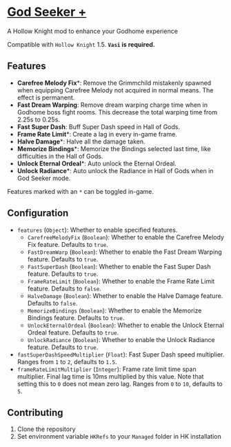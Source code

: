 # [God Seeker +](https://github.com/Clazex/HollowKnight.GodSeekerPlus)

A Hollow Knight mod to enhance your Godhome experience

Compatible with `Hollow Knight` 1.5.
**`Vasi` is required.**

## Features

- **Carefree Melody Fix**\*: Remove the Grimmchild mistakenly spawned when equipping Carefree Melody not acquired in normal means. The effect is permanent.
- **Fast Dream Warping**: Remove dream warping charge time when in Godhome boss fight rooms. This decrease the total warping time from 2.25s to 0.25s.
- **Fast Super Dash**: Buff Super Dash speed in Hall of Gods.
- **Frame Rate Limit**\*: Create a lag in every in-game frame.
- **Halve Damage**\*: Halve all the damage taken.
- **Memorize Bindings**\*: Memorize the Bindings selected last time, like difficulties in the Hall of Gods.
- **Unlock Eternal Ordeal**\*: Auto unlock the Eternal Ordeal.
- **Unlock Radiance**\*: Auto unlock the Radiance in Hall of Gods when in God Seeker mode.

Features marked with an `*` can be toggled in-game.

## Configuration

- `features` (`Object`): Whether to enable specified features.
  + `CarefreeMelodyFix` (`Boolean`): Whether to enable the Carefree Melody Fix feature. Defaults to `true`.
  + `FastDreamWarp` (`Boolean`): Whether to enable the Fast Dream Warping feature. Defaults to `true`.
  + `FastSuperDash` (`Boolean`): Whether to enable the Fast Super Dash feature. Defaults to `true`.
  + `FrameRateLimit` (`Boolean`): Whether to enable the Frame Rate Limit feature. Defaults to `false`.
  + `HalveDamage` (`Boolean`): Whether to enable the Halve Damage feature. Defaults to `false`.
  + `MemorizeBindings` (`Boolean`): Whether to enable the Memorize Bindings feature. Defaults to `true`.
  + `UnlockEternalOrdeal` (`Boolean`): Whether to enable the Unlock Eternal Ordeal feature. Defaults to `true`.
  + `UnlockRadiance` (`Boolean`): Whether to enable the Unlock Radiance feature. Defaults to `true`.
- `fastSuperDashSpeedMultiplier` (`Float`): Fast Super Dash speed multiplier. Ranges from `1` to `2`, defaults to `1.5`.
- `frameRateLimitMultiplier` (`Integer`): Frame rate limit time span multiplier. Final lag time is 10ms multiplied by this value. Note that setting this to `0` does not mean zero lag. Ranges from `0` to `10`, defaults to `5`.

## Contributing

1. Clone the repository
2. Set environment variable `HKRefs` to your `Managed` folder in HK installation
